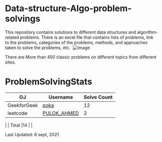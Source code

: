 # Data-structure-Algo-problem-solvings
This repository contains solutions to different data structures and algorithm-related problems. There is an excel file that contains lists of problems, link to the problems, categories of the problems, methods, and approaches taken to solve the problems, etc.  
![image](https://user-images.githubusercontent.com/30721770/132205920-2c8a7da0-c4c4-46c8-b066-5c3c74a18e58.png)

There are More than 450 classic problems on different topics from different sites.  
  
# ProblemSolvingStats


| OJ | Username | Solve Count |
| -- | -------- | ----------- |
| GeekforGeek | [poka](https://auth.geeksforgeeks.org/user/poka/profile) | 12 |
| leetcode | [PULOK_AHMED](https://leetcode.com/PULOK_AHMED/) | 2 |
|
| Total |14 |  |

Last Updated: 6 sept, 2021
